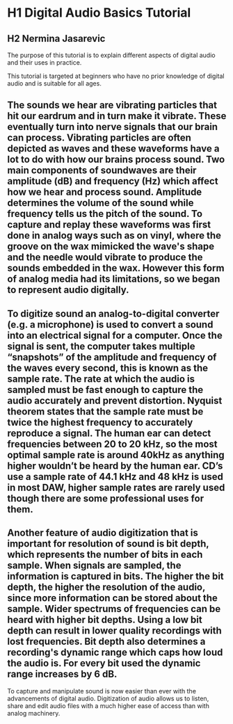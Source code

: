 # H1 Digital Audio Basics Tutorial

## H2 Nermina Jasarevic

The purpose of this tutorial is to explain different aspects of digital audio and their uses in practice.

This tutorial is targeted at beginners who have no prior knowledge of digital audio and is suitable for all ages. 

The sounds we hear are vibrating particles that hit our eardrum and in turn make it vibrate. These eventually turn into nerve signals that our brain can process. Vibrating particles are often depicted as waves and these waveforms have a lot to do with how our brains process sound. Two main components of soundwaves are their amplitude (dB) and frequency (Hz) which affect how we hear and process sound. Amplitude determines the volume of the sound while frequency tells us the pitch of the sound. To capture and replay these waveforms was first done in analog ways such as on vinyl, where the groove on the wax mimicked the wave's shape and the needle would vibrate to produce the sounds embedded in the wax. However this form of analog media had its limitations, so we began to represent audio digitally.
---
To digitize sound an analog-to-digital converter (e.g. a microphone) is used to convert a sound into an electrical signal for a computer. Once the signal is sent, the computer takes multiple “snapshots” of the amplitude and frequency of the waves every second, this is known as the sample rate. The rate at which the audio is sampled must be fast enough to capture the audio accurately and prevent distortion. Nyquist theorem states that the sample rate must be twice the highest frequency to accurately reproduce a signal. The human ear can detect frequencies between 20 to 20 kHz, so the most optimal sample rate is around 40kHz as anything higher wouldn’t be heard by the human ear. CD’s use a sample rate of 44.1 kHz and 48 kHz is used in most DAW, higher sample rates are rarely used though there are some professional uses for them.
---
Another feature of audio digitization that is important for resolution of sound is bit depth, which represents the number of bits in each sample. When signals are sampled, the information is captured in bits. The higher the bit depth, the higher the resolution of the audio, since more information can be stored about the sample. Wider spectrums of frequencies can be heard with higher bit depths. Using a low bit depth can result in lower quality recordings with lost frequencies. Bit depth also determines a recording's dynamic range which caps how loud the audio is. For every bit used the dynamic range increases by 6 dB. 
---
To capture and manipulate sound is now easier than ever with the advancements of digital audio. Digitization of audio allows us to listen, share and edit audio files with a much higher ease of access than with analog machinery. 
